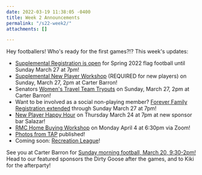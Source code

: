 ```yaml
---
date: 2022-03-19 11:38:05 -0400
title: Week 2 Announcements
permalink: "/s22-week2/"
attachments: []

---
```

Hey footballers!  Who's ready for the first games?!?  This week's updates:

* [Supplemental Registration is open](/s22-supp-reg/) for Spring 2022 flag football until Sunday March 27 at 7pm!
* [Supplemental New Player Workshop](/supp-workshop-s22/) (REQUIRED for new players) on Sunday, March 27, 2pm at Carter Barron!
* Senators [Women's Travel Team Tryouts](/senators-tryouts-s22/) on Sunday, March 27, 2pm at Carter Barron!
* Want to be involved as a social non-playing member?  [Forever Family Registration extended](/foreverfamily-season22/) through Sunday March 27 at 7pm!
* [New Player Happy Hour](/s22-nphh/) on Thursday March 24 at 7pm at new sponsor bar Salazar!
* [RMC Home Buying Workshop](/s22-rmc/) on Monday April 4 at 6:30pm via Zoom!
* [Photos from TAP](/s22-tap-photos/) published!
* Coming soon: [Recreation League](/recreation-league/)!

See you at Carter Barron for [Sunday morning football, March 20, 9:30-2pm!](/schedule/)  Head to our featured sponsors the Dirty Goose after the games, and to Kiki for the afterparty!